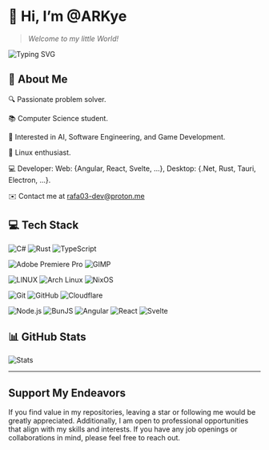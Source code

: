 # 👋 Hi, I’m @ARKye

> _Welcome to my little World!_

![Typing SVG](https://readme-typing-svg.herokuapp.com?color=007EC6&lines=Computer+Science;If+you+can+imagine+it;You+can+program+it;I+use+Arch+and+NixOS+btw)

## 💫 About Me

🔍 Passionate problem solver.

📚 Computer Science student.

🚀 Interested in AI, Software Engineering, and Game Development.

🐧 Linux enthusiast.

💻 Developer: Web: {Angular, React, Svelte, ...}, Desktop: {.Net, Rust, Tauri, Electron, ...}.

✉️ Contact me at <rafa03-dev@proton.me>

## 💻 Tech Stack

![C#](https://img.shields.io/badge/c%23-%23239120.svg?style=flat&logo=csharp&logoColor=white)
![Rust](https://img.shields.io/badge/rust-%23000000.svg?style=flat&logo=rust&logoColor=white)
![TypeScript](https://img.shields.io/badge/TypeScript-007ACC?style=flat&logo=typescript&logoColor=white)

![Adobe Premiere Pro](https://img.shields.io/badge/Adobe%20Premiere%20Pro-9999FF.svg?style=flat&logo=Adobe%20Premiere%20Pro&logoColor=white)
![GIMP](https://img.shields.io/badge/GIMP-5C5543?style=flat&logo=GIMP&logoColor=white)

![LINUX](https://img.shields.io/badge/Linux-FCC624?style=flat&logo=linux&logoColor=black)
![Arch Linux](https://img.shields.io/badge/Arch%20Linux-1793D1?style=flat&logo=arch-linux&logoColor=white)
![NixOS](https://img.shields.io/badge/NixOS-5277C3?style=flat&logo=NixOS&logoColor=white)

![Git](https://img.shields.io/badge/git-%23F05034.svg?style=flat&logo=git&logoColor=white)
![GitHub](https://img.shields.io/badge/github-%23121011.svg?style=flat&logo=github&logoColor=white)
![Cloudflare](https://img.shields.io/badge/Cloudflare-%23FFA500.svg?style=flat&logo=Cloudflare&logoColor=white)

![Node.js](https://img.shields.io/badge/node.js-%2343853D.svg?style=flat&logo=node.js&logoColor=white)
![BunJS](https://img.shields.io/badge/BunJS-FF69B4?style=flat&logo=BunJS&logoColor=white)
![Angular](https://img.shields.io/badge/angular-%23DD0031.svg?style=flat&logo=angular&logoColor=white)
![React](https://img.shields.io/badge/react-%2361DAFB.svg?style=flat&logo=react&logoColor=white)
![Svelte](https://img.shields.io/badge/svelte-%23f1413d.svg?style=flat&logo=svelte&logoColor=white)

## 📊 GitHub Stats

![Stats](https://github-readme-stats.vercel.app/api?username=ARKye03&theme=dracula&hide_border=true&include_all_commits=true&count_private=false&bg_color=1e1e2e&text_color=cdd6f4&icon_color=ff00ff&title_color=cba6f7)

<!-- ![](https://github-readme-stats.vercel.app/api/top-langs/?username=ARKye03&theme=dracula&hide_border=true&include_all_commits=true&count_private=false&layout=compact) -->

---

## Support My Endeavors

If you find value in my repositories, leaving a star or following me would be greatly appreciated. Additionally, I am open to professional opportunities that align with my skills and interests. If you have any job openings or collaborations in mind, please feel free to reach out.
